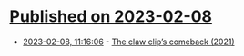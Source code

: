 # [Published on 2023-02-08](index.md)

* [2023-02-08, 11:16:06](https://news.ycombinator.com/item?id=34706652) - [The claw clip’s comeback (2021)](https://www.vox.com/the-goods/22776439/claw-clips-noticed-90s-trend)
